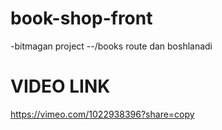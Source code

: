 # book-shop-front
-bitmagan project 
--/books route dan boshlanadi

# VIDEO LINK 
https://vimeo.com/1022938396?share=copy


